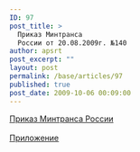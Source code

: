 ```yaml
---
ID: 97
post_title: >
  Приказ Минтранса
  России от 20.08.2009г. №140
author: apsrt
post_excerpt: ""
layout: post
permalink: /base/articles/97
published: true
post_date: 2009-10-06 00:09:00
---
```

<a href="http://www.apsrt.ru/docs/Pr_MT_140_20082009.doc"><span style="text-decoration:underline;"> Приказ Минтранса России</span></a><br />
<br />
<a href="http://www.apsrt.ru/docs/Pr_MT_140_20082009_Pril.doc"><span style="text-decoration:underline;"> Приложение </span></a>